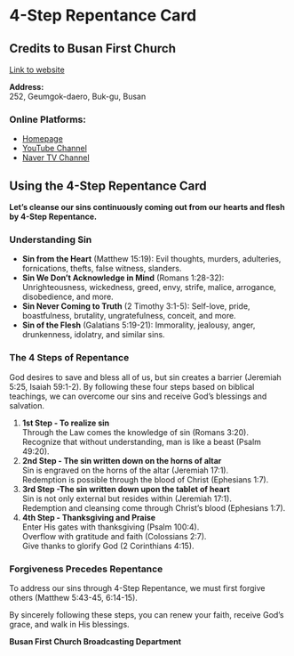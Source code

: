 <h1>4-Step Repentance Card</h1>
  
  <h2>Credits to Busan First Church</h2>
  <p><a href="https://first-church-busan-card.vercel.app/" target="_blank">Link to website</a></p>
  <p><strong>Address:</strong><br>
  252, Geumgok-daero, Buk-gu, Busan</p>
  
  
  <h3>Online Platforms:</h3>
  <ul>
    <li><a href="http://www.church.or.kr" target="_blank">Homepage</a></li>
    <li><a href="https://www.youtube.com/c/BusanFirstChurch" target="_blank">YouTube Channel</a></li>
    <li><a href="https://tv.naver.com/bfc3402" target="_blank">Naver TV Channel</a></li>
  </ul>
  
  <h2>Using the 4-Step Repentance Card</h2>
  <p><strong>Let’s cleanse our sins continuously coming out from our hearts and flesh by 4-Step Repentance.</strong></p>
  
  <h3>Understanding Sin</h3>
  <ul>
    <li><strong>Sin from the Heart</strong> (Matthew 15:19): Evil thoughts, murders, adulteries, fornications, thefts, false witness, slanders.</li>
    <li><strong>Sin We Don’t Acknowledge in Mind</strong> (Romans 1:28-32): Unrighteousness, wickedness, greed, envy, strife, malice, arrogance, disobedience, and more.</li>
    <li><strong>Sin Never Coming to Truth</strong> (2 Timothy 3:1-5): Self-love, pride, boastfulness, brutality, ungratefulness, conceit, and more.</li>
    <li><strong>Sin of the Flesh</strong> (Galatians 5:19-21): Immorality, jealousy, anger, drunkenness, idolatry, and similar sins.</li>
  </ul>
  
  <h3>The 4 Steps of Repentance</h3>
  <p>God desires to save and bless all of us, but sin creates a barrier (Jeremiah 5:25, Isaiah 59:1-2). By following these four steps based on biblical teachings, we can overcome our sins and receive God’s blessings and salvation.</p>
  
  <ol>
    <li><strong>1st Step - To realize sin</strong><br>
      Through the Law comes the knowledge of sin (Romans 3:20).<br>
      Recognize that without understanding, man is like a beast (Psalm 49:20).</li>
    <li><strong>2nd Step - The sin written down on the horns of altar</strong><br>
      Sin is engraved on the horns of the altar (Jeremiah 17:1).<br>
      Redemption is possible through the blood of Christ (Ephesians 1:7).</li>
    <li><strong>3rd Step -The sin written down upon the tablet of heart</strong><br>
      Sin is not only external but resides within (Jeremiah 17:1).<br>
      Redemption and cleansing come through Christ’s blood (Ephesians 1:7).</li>
    <li><strong>4th Step - Thanksgiving and Praise</strong><br>
      Enter His gates with thanksgiving (Psalm 100:4).<br>
      Overflow with gratitude and faith (Colossians 2:7).<br>
      Give thanks to glorify God (2 Corinthians 4:15).</li>
  </ol>
  
  <h3>Forgiveness Precedes Repentance</h3>
  <p>To address our sins through 4-Step Repentance, we must first forgive others (Matthew 5:43-45, 6:14-15).</p>
  
  <p>By sincerely following these steps, you can renew your faith, receive God’s grace, and walk in His blessings.</p>
  
  <p><strong>Busan First Church Broadcasting Department</strong></p>
